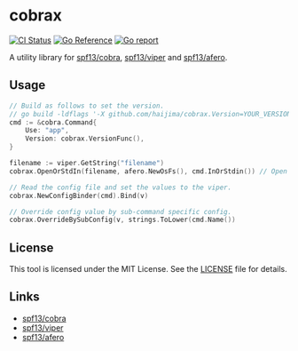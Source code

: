 # cobrax

[![CI Status](https://github.com/haijima/cobrax/workflows/CI/badge.svg?branch=main)](https://github.com/haijima/cobrax/actions)
[![Go Reference](https://pkg.go.dev/badge/github.com/haijima/cobrax.svg)](https://pkg.go.dev/github.com/haijima/cobrax)
[![Go report](https://goreportcard.com/badge/github.com/haijima/cobrax)](https://goreportcard.com/report/github.com/haijima/cobrax)

A utility library for [spf13/cobra](http://github.com/spf13/cobra), [spf13/viper](http://github.com/spf13/viper) and [spf13/afero](http://github.com/spf13/afero).

## Usage

```go
// Build as follows to set the version.
// go build -ldflags '-X github.com/haijima/cobrax.Version=YOUR_VERSION'
cmd := &cobra.Command{
    Use: "app",
	Version: cobrax.VersionFunc(),
}
```

```go
filename := viper.GetString("filename")
cobrax.OpenOrStdIn(filename, afero.NewOsFs(), cmd.InOrStdin()) // Open the file if exsits, otherwise return os.Stdin.
```

```go
// Read the config file and set the values to the viper.
cobrax.NewConfigBinder(cmd).Bind(v)
```

```go
// Override config value by sub-command specific config.
cobrax.OverrideBySubConfig(v, strings.ToLower(cmd.Name())
```

## License

This tool is licensed under the MIT License. See the [LICENSE](https://github.com/haijima/cobrax/blob/main/LICENSE) file
for details.

## Links

- [spf13/cobra](http://github.com/spf13/cobra)
- [spf13/viper](http://github.com/spf13/viper)
- [spf13/afero](http://github.com/spf13/afero)
